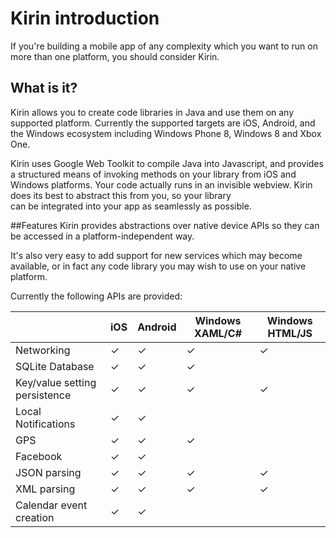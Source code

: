 # Kirin introduction

If you're building a mobile app of any complexity which you want to run on more than one
platform, you should consider Kirin.

## What is it?

Kirin allows you to create code libraries in Java and use them on any supported platform.
Currently the supported targets are iOS, Android, and the Windows ecosystem including Windows Phone 8, Windows 8 and Xbox One.

Kirin uses Google Web Toolkit to compile Java into Javascript, and provides a structured means of invoking
methods on your library from iOS and Windows platforms.  Your code actually runs in an
invisible webview.  Kirin does its best to abstract this from you, so your library  
can be integrated into your app as seamlessly as possible. 

##Features
Kirin provides abstractions over native device APIs so they can be accessed in a platform-independent way.  

It's also very easy to add support for new services which may become available, or in fact any code library you may wish to use on your native platform.

Currently the following APIs are provided: 

| | iOS | Android | Windows XAML/C# | Windows HTML/JS |
|-|-|-|-|-|
|Networking |✓|✓|✓|✓|
|SQLite Database |✓|✓|✓||
|Key/value setting persistence |✓|✓|✓|✓|
|Local Notifications |✓|✓|||
|GPS |✓|✓|✓||
|Facebook |✓|✓|||
|JSON parsing |✓|✓|✓|✓|
|XML parsing |✓|✓|✓|✓|
|Calendar event creation |✓|✓|||


